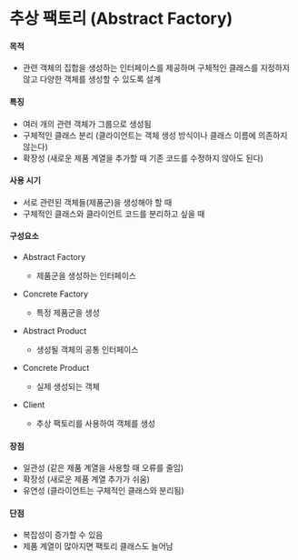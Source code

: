 # 추상 팩토리 (Abstract Factory)

#### 목적

- 관련 객체의 집합을 생성하는 인터페이스를 제공하며 구체적인 클래스를 지정하지 않고 다양한 객체를 생성할 수 있도록 설계

#### 특징

- 여러 개의 관련 객체가 그룹으로 생성됨
- 구체적인 클래스 분리 (클라이언트는 객체 생성 방식이나 클래스 이름에 의존하지 않는다)
- 확장성 (새로운 제품 계열을 추가할 때 기존 코드를 수정하지 않아도 된다)

#### 사용 시기

- 서로 관련된 객체들(제품군)을 생성해야 할 때
- 구체적인 클래스와 클라이언트 코드를 분리하고 싶을 때

#### 구성요소

- Abstract Factory

  - 제품군을 생성하는 인터페이스

- Concrete Factory

  - 특정 제품군을 생성

- Abstract Product

  - 생성될 객체의 공통 인터페이스

- Concrete Product

  - 실제 생성되는 객체

- Client

  - 추상 팩토리를 사용하여 객체를 생성

#### 장점

- 일관성 (같은 제품 계열을 사용할 때 오류를 줄임)
- 확장성 (새로운 제품 계열 추가가 쉬움)
- 유연성 (클라이언트는 구체적인 클래스와 분리됨)

#### 단점

- 복잡성이 증가할 수 있음
- 제품 계열이 많아지면 팩토리 클래스도 늘어남
